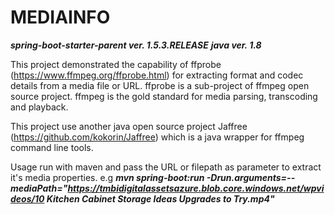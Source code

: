 # MEDIAINFO
***spring-boot-starter-parent ver. 1.5.3.RELEASE***
***java ver. 1.8***

This project demonstrated the capability of ffprobe (https://www.ffmpeg.org/ffprobe.html) for extracting format and codec details from a media file or URL.
ffprobe is a sub-project of ffmpeg open source project. ffmpeg is the gold standard for media parsing, transcoding and playback.

This project use another java open source project Jaffree (https://github.com/kokorin/Jaffree) which is a java wrapper for ffmpeg command line tools.

Usage
run with maven and pass the URL or filepath as parameter to extract it's media properties.
e.g ***mvn spring-boot:run -Drun.arguments=--mediaPath="https://tmbidigitalassetsazure.blob.core.windows.net/wpvideos/10 Kitchen Cabinet Storage Ideas Upgrades to Try.mp4"***

